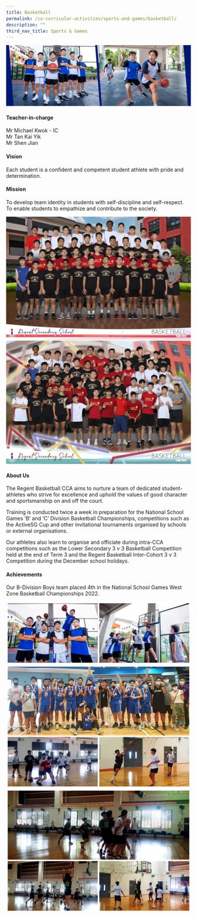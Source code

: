 ```yaml
---
title: Basketball
permalink: /co-curricular-activities/sports-and-games/basketball/
description: ""
third_nav_title: Sports & Games
---
```

![](/images/CCA/Basketball/BBALLBanner%20-%202023.jpg)

#### Teacher-in-charge
Mr Michael Kwok - IC  
Mr Tan Kai Yik  
Mr Shen Jian

#### Vision 
Each student is a confident and competent student athlete with pride and determination.

#### Mission
To develop team identity in students with self-discipline and self-respect. To enable students to empathize and contribute to the society.

![](/images/CCA/2022%20Basketball%20Formal.jpg)
![](/images/CCA/2022%20Basketball%20Fun.jpg)

#### About Us

The Regent Basketball CCA aims to nurture a team of dedicated student-athletes who strive for excellence and uphold the values of good character and sportsmanship on and off the court.

Training is conducted twice a week in preparation for the National School Games ‘B’ and ‘C’ Division Basketball Championships, competitions such as the ActiveSG Cup and other invitational tournaments organised by schools or external organisations.

Our athletes also learn to organise and officiate during intra-CCA competitions such as the Lower Secondary 3 v 3 Basketball Competition held at the end of Term 3 and the Regent Basketball Inter-Cohort 3 v 3 Competition during the December school holidays.

#### Achievements

Our B-Division Boys team placed 4th in the National School Games West Zone Basketball Championships 2022.

![](/images/CCA/Basketball/BBALL-1.jpg)
![](/images/CCA/Basketball/BBALL-2.jpg)
![](/images/CCA/Basketball/BBALL-3.jpg)